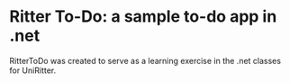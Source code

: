 Ritter To-Do: a sample to-do app in .net
====================================

RitterToDo was created to serve as a learning exercise in the .net classes for UniRitter.